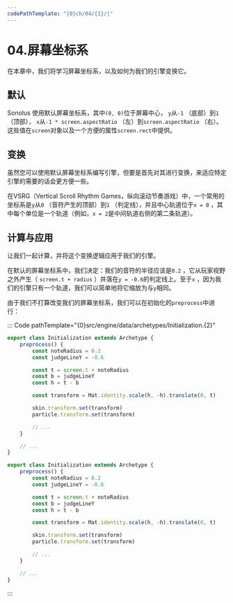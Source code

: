 ```yaml
---
codePathTemplate: "{0}ch/04/{1}/|"
---
```


# 04.屏幕坐标系

在本章中，我们将学习屏幕坐标系，以及如何为我们的引擎变换它。

## 默认

Sonolus 使用默认屏幕坐标系，其中`(0, 0)`位于屏幕中心， `y`从`-1` （底部）到`1` （顶部）， `x`从`-1 * screen.aspectRatio` （左）到`screen.aspectRatio` （右）。这些值在`screen`对象以及一个方便的属性`screen.rect`中提供。

## 变换

虽然您可以使用默认屏幕坐标系编写引擎，但要是首先对其进行变换，来适应特定引擎的需要的话会更方便一些。

在VSRG（Vertical Scroll Rhythm Games，纵向滚动节奏游戏）中，一个常用的坐标系是`y`从`0` （音符产生的顶部）到`1` （判定线），并且中心轨道位于`x = 0` ，其中每个单位是一个轨道（例如，`x = 2`是中间轨道右侧的第二条轨道）。

## 计算与应用

让我们一起计算，并将这个变换逻辑应用于我们的引擎。

在默认的屏幕坐标系中，我们决定：我们的音符的半径应该是`0.2` ，它从玩家视野之外产生（ `screen.t + radius` ）并落在`y = -0.6`的判定线上。至于`x` ，因为我们的引擎只有一个轨道，我们可以简单地将它缩放为与`y`相同。

由于我们不打算改变我们的屏幕坐标系，我们可以在初始化的`preprocess`中进行：

::: Code pathTemplate="{0}src/engine/data/archetypes/Initialization.{2}"

```ts
export class Initialization extends Archetype {
    preprocess() {
        const noteRadius = 0.2
        const judgeLineY = -0.6

        const t = screen.t + noteRadius
        const b = judgeLineY
        const h = t - b

        const transform = Mat.identity.scale(h, -h).translate(0, t)

        skin.transform.set(transform)
        particle.transform.set(transform)

        // ...
    }

    // ...
}
```

```js
export class Initialization extends Archetype {
    preprocess() {
        const noteRadius = 0.2
        const judgeLineY = -0.6

        const t = screen.t + noteRadius
        const b = judgeLineY
        const h = t - b

        const transform = Mat.identity.scale(h, -h).translate(0, t)

        skin.transform.set(transform)
        particle.transform.set(transform)

        // ...
    }

    // ...
}
```

:::
